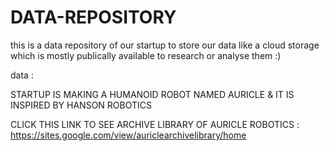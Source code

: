 # DATA-REPOSITORY
this is a data repository of our startup to store our data like a cloud storage which is mostly publically available to research or analyse them :) 


data : 

STARTUP IS MAKING A HUMANOID ROBOT NAMED AURICLE & IT IS INSPIRED BY HANSON ROBOTICS


CLICK THIS LINK TO SEE ARCHIVE LIBRARY OF AURICLE ROBOTICS :  https://sites.google.com/view/auriclearchivelibrary/home
